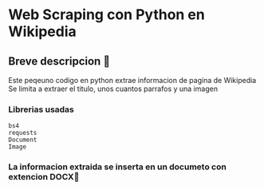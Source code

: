# Web Scraping con Python en Wikipedia

## Breve descripcion 🚀

Este peqeuno codigo en python extrae informacion de pagina de Wikipedia 
Se limita a extraer el titulo, unos cuantos parrafos y una imagen


### Librerias usadas

```
bs4
requests
Document
Image
```

###  La informacion extraida se inserta en un documeto con extencion DOCX🔧
